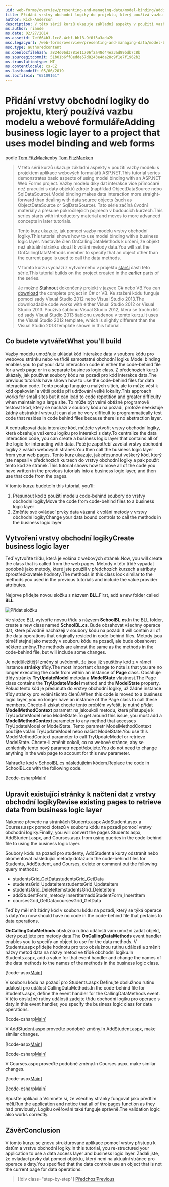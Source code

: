 ```yaml
---
uid: web-forms/overview/presenting-and-managing-data/model-binding/adding-business-logic-layer
title: Přidání vrstvy obchodní logiky do projektu, který používá vazbu modelu a webových formulářů | Dokumentace Microsoftu
author: Rick-Anderson
description: V této sérii kurzů ukazuje základní aspekty v použití vazby modelu s projektem aplikace webových formulářů ASP.NET. Data interakce díky vazby modelu další přímo-...
ms.author: riande
ms.date: 02/27/2014
ms.assetid: 7ef664b3-1cc8-4cbf-bb18-9f0f3a3ada2b
msc.legacyurl: /web-forms/overview/presenting-and-managing-data/model-binding/adding-business-logic-layer
msc.type: authoredcontent
ms.openlocfilehash: a824d06d3781e11706f2a48d44ea3ad89bdb7c8b
ms.sourcegitcommit: 51b01b6ff8edde57d8243e4da28c9f1e7f1962b2
ms.translationtype: MT
ms.contentlocale: cs-CZ
ms.lasthandoff: 05/06/2019
ms.locfileid: "65109161"
---
```

# <a name="adding-business-logic-layer-to-a-project-that-uses-model-binding-and-web-forms"></a><span data-ttu-id="7c75d-104">Přidání vrstvy obchodní logiky do projektu, který používá vazbu modelu a webové formuláře</span><span class="sxs-lookup"><span data-stu-id="7c75d-104">Adding business logic layer to a project that uses model binding and web forms</span></span>

<span data-ttu-id="7c75d-105">podle [Tom FitzMacken](https://github.com/tfitzmac)</span><span class="sxs-lookup"><span data-stu-id="7c75d-105">by [Tom FitzMacken](https://github.com/tfitzmac)</span></span>

> <span data-ttu-id="7c75d-106">V této sérii kurzů ukazuje základní aspekty v použití vazby modelu s projektem aplikace webových formulářů ASP.NET.</span><span class="sxs-lookup"><span data-stu-id="7c75d-106">This tutorial series demonstrates basic aspects of using model binding with an ASP.NET Web Forms project.</span></span> <span data-ttu-id="7c75d-107">Vazby modelu díky dat interakce více přímočaré než pracující s daty objektů zdroje (například ObjectDataSource nebo SqlDataSource).</span><span class="sxs-lookup"><span data-stu-id="7c75d-107">Model binding makes data interaction more straight-forward than dealing with data source objects (such as ObjectDataSource or SqlDataSource).</span></span> <span data-ttu-id="7c75d-108">Tato série začíná úvodní materiály a přesune pokročilejších pojmech v budoucích kurzech.</span><span class="sxs-lookup"><span data-stu-id="7c75d-108">This series starts with introductory material and moves to more advanced concepts in later tutorials.</span></span>
> 
> <span data-ttu-id="7c75d-109">Tento kurz ukazuje, jak pomocí vazby modelu vrstvy obchodní logiky.</span><span class="sxs-lookup"><span data-stu-id="7c75d-109">This tutorial shows how to use model binding with a business logic layer.</span></span> <span data-ttu-id="7c75d-110">Nastavíte člen OnCallingDataMethods k určení, že objekt než aktuální stránku slouží k volání metody data.</span><span class="sxs-lookup"><span data-stu-id="7c75d-110">You will set the OnCallingDataMethods member to specify that an object other than the current page is used to call the data methods.</span></span>
> 
> <span data-ttu-id="7c75d-111">V tomto kurzu vychází z vytvořeného v projektu [starší](retrieving-data.md) části této série.</span><span class="sxs-lookup"><span data-stu-id="7c75d-111">This tutorial builds on the project created in the [earlier](retrieving-data.md) parts of the series.</span></span>
> 
> <span data-ttu-id="7c75d-112">Je možné [Stáhnout](https://go.microsoft.com/fwlink/?LinkId=286116) dokončený projekt v jazyce C# nebo VB.</span><span class="sxs-lookup"><span data-stu-id="7c75d-112">You can [download](https://go.microsoft.com/fwlink/?LinkId=286116) the complete project in C# or VB.</span></span> <span data-ttu-id="7c75d-113">Ke stažení kódu funguje pomocí sady Visual Studio 2012 nebo Visual Studio 2013.</span><span class="sxs-lookup"><span data-stu-id="7c75d-113">The downloadable code works with either Visual Studio 2012 or Visual Studio 2013.</span></span> <span data-ttu-id="7c75d-114">Používá šablonu Visual Studio 2012, která se trochu liší od sady Visual Studio 2013 šablonu uvedenou v tomto kurzu.</span><span class="sxs-lookup"><span data-stu-id="7c75d-114">It uses the Visual Studio 2012 template, which is slightly different than the Visual Studio 2013 template shown in this tutorial.</span></span>

## <a name="what-youll-build"></a><span data-ttu-id="7c75d-115">Co budete vytvářet</span><span class="sxs-lookup"><span data-stu-id="7c75d-115">What you'll build</span></span>

<span data-ttu-id="7c75d-116">Vazby modelu umožňuje ukládat kód interakce data v souboru kódu pro webovou stránku nebo ve třídě samostatné obchodní logiku.</span><span class="sxs-lookup"><span data-stu-id="7c75d-116">Model binding enables you to put your data interaction code in either the code-behind file for a web page or in a separate business logic class.</span></span> <span data-ttu-id="7c75d-117">Z předchozích kurzů ukázaly, jak používat soubory kódu na pozadí pro kód interakce data.</span><span class="sxs-lookup"><span data-stu-id="7c75d-117">The previous tutorials have shown how to use the code-behind files for data interaction code.</span></span> <span data-ttu-id="7c75d-118">Tento postup funguje u malých sítích, ale to může vést k kód opakování a větší potíže při udržování velké lokality.</span><span class="sxs-lookup"><span data-stu-id="7c75d-118">This approach works for small sites but it can lead to code repetition and greater difficulty when maintaining a large site.</span></span> <span data-ttu-id="7c75d-119">To může být velmi obtížné programově testovat kód, který se nachází v soubory kódu na pozadí, protože neexistuje žádný abstraktní vrstvu.</span><span class="sxs-lookup"><span data-stu-id="7c75d-119">It can also be very difficult to programmatically test code that resides in code behind files because there is no abstraction layer.</span></span>

<span data-ttu-id="7c75d-120">A centralizovat data interakce kód, můžete vytvořit vrstvy obchodní logiky, která obsahuje veškerou logiku pro interakci s daty.</span><span class="sxs-lookup"><span data-stu-id="7c75d-120">To centralize the data interaction code, you can create a business logic layer that contains all of the logic for interacting with data.</span></span> <span data-ttu-id="7c75d-121">Poté je zapotřebí zavolat vrstvy obchodní logiky z vašich webových stránek.</span><span class="sxs-lookup"><span data-stu-id="7c75d-121">You then call the business logic layer from your web pages.</span></span> <span data-ttu-id="7c75d-122">Tento kurz ukazuje, jak přesunout veškerý kód, který jste napsali v předchozích kurzech do vrstvy obchodní logiky a pak použít tento kód ze stránek.</span><span class="sxs-lookup"><span data-stu-id="7c75d-122">This tutorial shows how to move all of the code you have written in the previous tutorials into a business logic layer, and then use that code from the pages.</span></span>

<span data-ttu-id="7c75d-123">V tomto kurzu budete:</span><span class="sxs-lookup"><span data-stu-id="7c75d-123">In this tutorial, you'll:</span></span>

1. <span data-ttu-id="7c75d-124">Přesunout kód z použití modelu code-behind soubory do vrstvy obchodní logiky</span><span class="sxs-lookup"><span data-stu-id="7c75d-124">Move the code from code-behind files to a business logic layer</span></span>
2. <span data-ttu-id="7c75d-125">Změňte své ovládací prvky data vázaná k volání metody v vrstvy obchodní logiky</span><span class="sxs-lookup"><span data-stu-id="7c75d-125">Change your data bound controls to call the methods in the business logic layer</span></span>

## <a name="create-business-logic-layer"></a><span data-ttu-id="7c75d-126">Vytvoření vrstvy obchodní logiky</span><span class="sxs-lookup"><span data-stu-id="7c75d-126">Create business logic layer</span></span>

<span data-ttu-id="7c75d-127">Teď vytvoříte třídu, která je volána z webových stránek.</span><span class="sxs-lookup"><span data-stu-id="7c75d-127">Now, you will create the class that is called from the web pages.</span></span> <span data-ttu-id="7c75d-128">Metody v této třídě vypadat podobně jako metody, které jste použili v předchozích kurzech a atributy zprostředkovatele hodnoty.</span><span class="sxs-lookup"><span data-stu-id="7c75d-128">The methods in this class look similar to the methods you used in the previous tutorials and include the value provider attributes.</span></span>

<span data-ttu-id="7c75d-129">Nejprve přidejte novou složku s názvem **BLL**.</span><span class="sxs-lookup"><span data-stu-id="7c75d-129">First, add a new folder called **BLL**.</span></span>

![Přidat složku](adding-business-logic-layer/_static/image1.png)

<span data-ttu-id="7c75d-131">Ve složce BLL vytvořte novou třídu s názvem **SchoolBL.cs**.</span><span class="sxs-lookup"><span data-stu-id="7c75d-131">In the BLL folder, create a new class named **SchoolBL.cs**.</span></span> <span data-ttu-id="7c75d-132">Bude obsahovat všechny operace dat, které původně nacházejí v soubory kódu na pozadí.</span><span class="sxs-lookup"><span data-stu-id="7c75d-132">It will contain all of the data operations that originally resided in code-behind files.</span></span> <span data-ttu-id="7c75d-133">Metody jsou téměř stejné jako metody v souboru kódu na pozadí, ale bude obsahovat některé změny.</span><span class="sxs-lookup"><span data-stu-id="7c75d-133">The methods are almost the same as the methods in the code-behind file, but will include some changes.</span></span>

<span data-ttu-id="7c75d-134">Je nejdůležitější změny si uvědomit, že jsou již spuštěny kód z v rámci instance **stránky** třídy.</span><span class="sxs-lookup"><span data-stu-id="7c75d-134">The most important change to note is that you are no longer executing the code from within an instance of **Page** class.</span></span> <span data-ttu-id="7c75d-135">Obsahuje třídy stránky **TryUpdateModel** metoda a **ModelState** vlastnost.</span><span class="sxs-lookup"><span data-stu-id="7c75d-135">The Page class contains the **TryUpdateModel** method and the **ModelState** property.</span></span> <span data-ttu-id="7c75d-136">Pokud tento kód je přesunuta do vrstvy obchodní logiky, už žádné instance třídy stránky pro volání těchto členů.</span><span class="sxs-lookup"><span data-stu-id="7c75d-136">When this code is moved to a business logic layer, you no longer have an instance of the Page class to call these members.</span></span> <span data-ttu-id="7c75d-137">Chcete-li získat chcete tento problém vyřešit, je nutné přidat **ModelMethodContext** parametr na jakoukoli metodu, která přistupuje k TryUpdateModel nebo ModelState.</span><span class="sxs-lookup"><span data-stu-id="7c75d-137">To get around this issue, you must add a **ModelMethodContext** parameter to any method that accesses TryUpdateModel or ModelState.</span></span> <span data-ttu-id="7c75d-138">Tento parametr ModelMethodContext použijte volání TryUpdateModel nebo načíst ModelState.</span><span class="sxs-lookup"><span data-stu-id="7c75d-138">You use this ModelMethodContext parameter to call TryUpdateModel or retrieve ModelState.</span></span> <span data-ttu-id="7c75d-139">Chcete-li změnit cokoli, co na webové stránce, aby se zohlednily tento nový parametr nepotřebujete.</span><span class="sxs-lookup"><span data-stu-id="7c75d-139">You do not need to change anything in the web page to account for this new parameter.</span></span>

<span data-ttu-id="7c75d-140">Nahraďte kód v SchoolBL.cs následujícím kódem.</span><span class="sxs-lookup"><span data-stu-id="7c75d-140">Replace the code in SchoolBL.cs with the following code.</span></span>

[!code-csharp[Main](adding-business-logic-layer/samples/sample1.cs)]

## <a name="revise-existing-pages-to-retrieve-data-from-business-logic-layer"></a><span data-ttu-id="7c75d-141">Upravit existující stránky k načtení dat z vrstvy obchodní logiky</span><span class="sxs-lookup"><span data-stu-id="7c75d-141">Revise existing pages to retrieve data from business logic layer</span></span>

<span data-ttu-id="7c75d-142">Nakonec převede na stránkách Students.aspx AddStudent.aspx a Courses.aspx pomocí dotazů v souboru kódu na pozadí pomocí vrstvy obchodní logiky.</span><span class="sxs-lookup"><span data-stu-id="7c75d-142">Finally, you will convert the pages Students.aspx, AddStudent.aspx, and Courses.aspx from using queries in the code-behind file to using the business logic layer.</span></span>

<span data-ttu-id="7c75d-143">Soubory kódu na pozadí pro studenty, AddStudent a kurzy odstranit nebo okomentovat následující metody dotazu:</span><span class="sxs-lookup"><span data-stu-id="7c75d-143">In the code-behind files for Students, AddStudent, and Courses, delete or comment out the following query methods:</span></span>

- <span data-ttu-id="7c75d-144">studentsGrid\_GetData</span><span class="sxs-lookup"><span data-stu-id="7c75d-144">studentsGrid\_GetData</span></span>
- <span data-ttu-id="7c75d-145">studentsGrid\_UpdateItem</span><span class="sxs-lookup"><span data-stu-id="7c75d-145">studentsGrid\_UpdateItem</span></span>
- <span data-ttu-id="7c75d-146">studentsGrid\_DeleteItem</span><span class="sxs-lookup"><span data-stu-id="7c75d-146">studentsGrid\_DeleteItem</span></span>
- <span data-ttu-id="7c75d-147">addStudentForm\_metody InsertItem</span><span class="sxs-lookup"><span data-stu-id="7c75d-147">addStudentForm\_InsertItem</span></span>
- <span data-ttu-id="7c75d-148">coursesGrid\_GetData</span><span class="sxs-lookup"><span data-stu-id="7c75d-148">coursesGrid\_GetData</span></span>

<span data-ttu-id="7c75d-149">Teď by měl mít žádný kód v souboru kódu na pozadí, který se týká operace s daty.</span><span class="sxs-lookup"><span data-stu-id="7c75d-149">You now should have no code in the code-behind file that pertains to data operations.</span></span>

<span data-ttu-id="7c75d-150">**OnCallingDataMethods** obslužná rutina události vám umožní zadat objekt, který použijete pro metody data.</span><span class="sxs-lookup"><span data-stu-id="7c75d-150">The **OnCallingDataMethods** event handler enables you to specify an object to use for the data methods.</span></span> <span data-ttu-id="7c75d-151">V Students.aspx přidejte hodnotu pro tuto obslužnou rutinu události a změnit názvy metod data na názvy metod ve třídě obchodní logiku.</span><span class="sxs-lookup"><span data-stu-id="7c75d-151">In Students.aspx, add a value for that event handler and change the names of the data methods to the names of the methods in the business logic class.</span></span>

[!code-aspx[Main](adding-business-logic-layer/samples/sample2.aspx?highlight=3-4,8)]

<span data-ttu-id="7c75d-152">V souboru kódu na pozadí pro Students.aspx Definujte obslužnou rutinu události pro událost CallingDataMethods.</span><span class="sxs-lookup"><span data-stu-id="7c75d-152">In the code-behind file for Students.aspx, define the event handler for the CallingDataMethods event.</span></span> <span data-ttu-id="7c75d-153">V této obslužné rutiny události zadejte třídu obchodní logiku pro operace s daty.</span><span class="sxs-lookup"><span data-stu-id="7c75d-153">In this event handler, you specify the business logic class for data operations.</span></span>

[!code-csharp[Main](adding-business-logic-layer/samples/sample3.cs)]

<span data-ttu-id="7c75d-154">V AddStudent.aspx proveďte podobné změny.</span><span class="sxs-lookup"><span data-stu-id="7c75d-154">In AddStudent.aspx, make similar changes.</span></span>

[!code-aspx[Main](adding-business-logic-layer/samples/sample4.aspx?highlight=3-4)]

[!code-csharp[Main](adding-business-logic-layer/samples/sample5.cs)]

<span data-ttu-id="7c75d-155">V Courses.aspx proveďte podobné změny.</span><span class="sxs-lookup"><span data-stu-id="7c75d-155">In Courses.aspx, make similar changes.</span></span>

[!code-aspx[Main](adding-business-logic-layer/samples/sample6.aspx?highlight=3-4)]

[!code-csharp[Main](adding-business-logic-layer/samples/sample7.cs)]

<span data-ttu-id="7c75d-156">Spusťte aplikaci a Všimněte si, že všechny stránky fungovat jako předtím měli.</span><span class="sxs-lookup"><span data-stu-id="7c75d-156">Run the application and notice that all of the pages function as they had previously.</span></span> <span data-ttu-id="7c75d-157">Logiku ověřování také funguje správně.</span><span class="sxs-lookup"><span data-stu-id="7c75d-157">The validation logic also works correctly.</span></span>

## <a name="conclusion"></a><span data-ttu-id="7c75d-158">Závěr</span><span class="sxs-lookup"><span data-stu-id="7c75d-158">Conclusion</span></span>

<span data-ttu-id="7c75d-159">V tomto kurzu se znovu strukturované aplikace pomocí vrstvy přístupu k datům a vrstvu obchodní logiky.</span><span class="sxs-lookup"><span data-stu-id="7c75d-159">In this tutorial, you re-structured your application to use a data access layer and business logic layer.</span></span> <span data-ttu-id="7c75d-160">Zadali jste, že ovládací prvky dat pomocí objektu, který není na aktuální stránce pro operace s daty.</span><span class="sxs-lookup"><span data-stu-id="7c75d-160">You specified that the data controls use an object that is not the current page for data operations.</span></span>

> [!div class="step-by-step"]
> [<span data-ttu-id="7c75d-161">Předchozí</span><span class="sxs-lookup"><span data-stu-id="7c75d-161">Previous</span></span>](using-query-string-values-to-retrieve-data.md)
